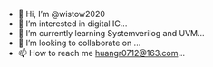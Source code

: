 - 👋 Hi, I’m @wistow2020
- 👀 I’m interested in digital IC...
- 🌱 I’m currently learning Systemverilog and UVM...
- 💞️ I’m looking to collaborate on ...
- 📫 How to reach me huangr0712@163.com...

<!---
wistow2020/wistow2020 is a ✨ special ✨ repository because its `README.md` (this file) appears on your GitHub profile.
You can click the Preview link to take a look at your changes.
--->
